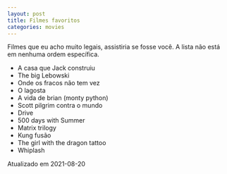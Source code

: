 ```yaml
---
layout: post
title: Filmes favoritos
categories: movies
---
```


Filmes que eu acho muito legais, assistiria se fosse você.
A lista não está em nenhuma ordem específica.

+ A casa que Jack construiu
+ The big Lebowski
+ Onde os fracos não tem vez
+ O lagosta
+ A vida de brian (monty python)
+ Scott pilgrim contra o mundo
+ Drive
+ 500 days with Summer
+ Matrix trilogy
+ Kung fusão
+ The girl with the dragon tattoo
+ Whiplash

Atualizado em 2021-08-20
